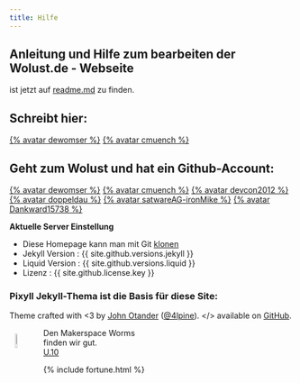 ```yaml
---
title: Hilfe
---
```


## Anleitung und Hilfe zum bearbeiten der Wolust.de - Webseite
ist jetzt auf <a href="https://github.com/Wolust/wolust.github.io">readme.md</a> zu finden.

## Schreibt hier:
[{% avatar dewomser %}](https://github.com/dewomser) [{% avatar cmuench %}](https://github.com/cmuench)

## Geht zum Wolust und hat ein Github-Account:
[{% avatar dewomser %}](https://github.com/dewomser) [{% avatar cmuench %}](https://github.com/cmuench) [{% avatar devcon2012 %}](https://github.com/devcon2012) [{% avatar doppeldau %}](https://github.com/doppeldau) [{% avatar satwareAG-ironMike %}](https://github.com/satwareAG-ironMike) [{% avatar Dankward15738 %}](https://github.com/Dankward15738)


<strong>Aktuelle Server Einstellung</strong>
<ul>
<li>Diese Homepage kann man mit Git <a href="{{ site.github.clone_url }}">klonen</a></li>
<li>Jekyll Version : {{ site.github.versions.jekyll }}</li>
<li>Liquid Version : {{ site.github.versions.liquid }}</li>
<li>Lizenz : {{ site.github.license.key }}</li>
</ul>

### Pixyll Jekyll-Thema ist die  Basis für diese Site:
Theme crafted with &lt;3 by <a href="http://johnotander.com">John Otander</a> (<a href="https://twitter.com/4lpine">@4lpine</a>).
&lt;/&gt; available on <a href="https://github.com/johnotander/pixyll">GitHub</a>.

  <div class="home">
  <div class="well">

  <img style="float: left; padding: 10px; width: 8%; height: 8%;" src="{{ site.url }}/images/u10.png" alt="Makerspace Worms" title="Makerspace Worms wir finden das gut"/>
  Den Makerspace Worms <br />finden wir gut.<br />
  <a href="https://u10.makercloud.de/#support_us" title="externer Link">U.10</a>

  </div>
</div>

 {% include fortune.html %}
